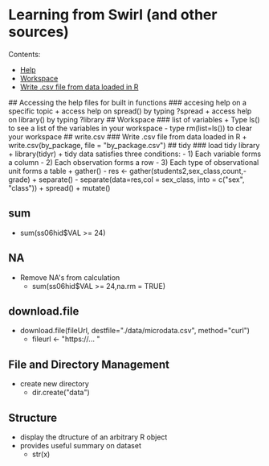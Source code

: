# Learning from Swirl (and other sources)

Contents:

- [Help](#Help)
- [Workspace](#Workspace)
- [Write .csv file from data loaded in R](#write.csv)


<a name="Help"/>
## Accessing the help files for built in functions
### accesing help on a specific topic
+ access help on spread() by typing ?spread
+ access help on library() by typing ?library

<a name="Workspace"/>
## Workspace
### list of variables
+ Type ls() to see a list of the variables in your workspace
  - type rm(list=ls()) to clear your workspace

<a name="write.csv"/>
## write.csv
### Write .csv file from data loaded in R
+ write.csv(by_package, file = "by_package.csv")

<a name="tidy"/>
## tidy
### load tidy library
+ library(tidyr)
+ tidy data satisfies three conditions:
  - 1) Each variable forms a column
  - 2) Each observation forms a row
  - 3) Each type of observational unit forms a table
+ gather()
  - res <- gather(students2,sex_class,count,-grade)
+ separate()
  - separate(data=res,col = sex_class, into = c("sex", "class"))
+ spread()
+ mutate()

## sum
+ sum(ss06hid$VAL >= 24)

## NA
+ Remove NA's from calculation
  - sum(ss06hid$VAL >= 24,na.rm = TRUE)

## download.file
+ download.file(fileUrl, destfile="./data/microdata.csv", method="curl")
  - fileurl <- "https://... "

## File and Directory Management
+ create new directory
  - dir.create("data")

## Structure
+ display the dtructure of an arbitrary R object
+ provides useful summary on dataset
  - str(x)
